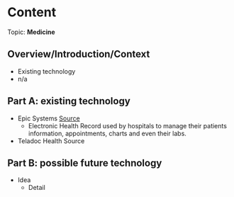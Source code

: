 # Content
Topic: **Medicine**

## Overview/Introduction/Context
* Existing technology
* n/a

## Part A: existing technology
* Epic Systems <a href="https://www.ehrinpractice.com/epic-ehr-software-profile-119.html" target="_blank">Source</a>
  * Electronic Health Record used by hospitals to manage their patients information, appointments, charts and even their labs.
* Teladoc Health <a hrec="https://hr.princeton.edu/thrive/wellness-resources/teladoc" > Source </a>
 
 

## Part B: possible future technology
* Idea
  * Detail
